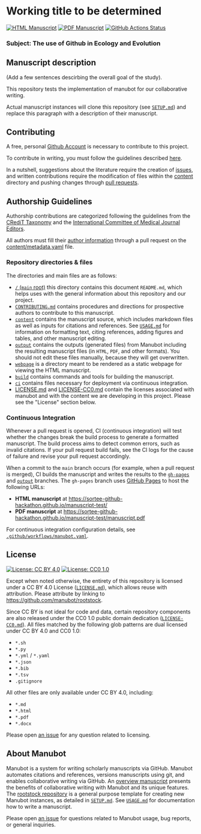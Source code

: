 # Working title to be determined

<!-- usage note: edit the H1 title above to personalize the manuscript -->

[![HTML Manuscript](https://img.shields.io/badge/manuscript-HTML-blue.svg)](https://SORTEE-Github-Hackathon.github.io/manuscript-test/v/freeze/)
[![PDF Manuscript](https://img.shields.io/badge/manuscript-PDF-blue.svg)](https://SORTEE-Github-Hackathon.github.io/manuscript-test/manuscript.pdf)
[![GitHub Actions Status](https://github.com/SORTEE-Github-Hackathon/manuscript-test/actions/workflows/manubot.yaml/badge.svg)](https://github.com/SORTEE-Github-Hackathon/manuscript-test/actions/workflows/manubot.yaml)

### Subject: The use of Github in Ecology and Evolution

## Manuscript description

<!-- usage note: edit this section. -->

(Add a few sentences descirbing the overall goal of the study).

This repository tests the implementation of manubot for our collaborative writing. 

Actual manuscript instances will clone this repository (see [`SETUP.md`](SETUP.md)) and replace this paragraph with a description of their manuscript.

## Contributing

A free, personal [Github Account](https://github.com/join?source=header-home) is necessary to contribute to this project.

To contribute in writing, you must follow the guidelines described [here]().

In a nutshell, suggestions about the literature require the creation of [issues](), and written contributions require the modification of files within the [content]() directory and pushing changes through [pull requests]().

## Authorship Guidelines

Authorship contributions are categorized following the guidelines from the [CRediT Taxonomy](https://casrai.org/credit/) and the [International Committee of Medical Journal Editors](http://www.icmje.org/recommendations/browse/roles-and-responsibilities/defining-the-role-of-authors-and-contributors.html).

All authors must fill their [author information](https://github.com/SORTEE-Github-Hackathon/manuscript-test/blob/main/USAGE.md#manuscript-metadata) through a pull request on the [content/metadata.yaml]() file.

### Repository directories & files

The directories and main files are as follows:
+ [`/` (`main` root)]() this directory contains this document `README.md`, which helps uses with the general information about this repository and our project.
+ [`CONTRIBUTING.md`]() contains procedures and directions for prospective authors to contribute to this manuscript.
+ [`content`](content) contains the manuscript source, which includes markdown files as well as inputs for citations and references.
  See [`USAGE.md`](USAGE.md) for information on formatting text, citing references, adding figures and tables, and other manuscript editing.
+ [`output`](output) contains the outputs (generated files) from Manubot including the resulting manuscript files (in `HTML`, `PDF`, and other formats).
  You should not edit these files manually, because they will get overwritten.
+ [`webpage`](webpage) is a directory meant to be rendered as a static webpage for viewing the HTML manuscript.
+ [`build`](build) contains commands and tools for building the manuscript.
+ [`ci`](ci) contains files necessary for deployment via continuous integration.
+ [LICENSE.md]() and [LICENSE-CC0.md]() contain the licenses associated with manubot and with the content we are developing in this project. Please see the "License" section below.

### Continuous Integration

Whenever a pull request is opened, CI (continuous integration) will test whether the changes break the build process to generate a formatted manuscript.
The build process aims to detect common errors, such as invalid citations. 
If your pull request build fails, see the CI logs for the cause of failure and revise your pull request accordingly.

When a commit to the `main` branch occurs (for example, when a pull request is merged), CI builds the manuscript and writes the results to the [`gh-pages`](https://github.com/SORTEE-Github-Hackathon/manuscript-test/tree/gh-pages) and [`output`](https://github.com/SORTEE-Github-Hackathon/manuscript-test/tree/output) branches.
The `gh-pages` branch uses [GitHub Pages](https://pages.github.com/) to host the following URLs:

+ **HTML manuscript** at https://sortee-github-hackathon.github.io/manuscript-test/
+ **PDF manuscript** at https://sortee-github-hackathon.github.io/manuscript-test/manuscript.pdf

For continuous integration configuration details, see [`.github/workflows/manubot.yaml`](.github/workflows/manubot.yaml).

## License

<!--
usage note: edit this section to change the license of your manuscript or source code changes to this repository.
We encourage users to openly license their manuscripts, which is the default as specified below.
-->

[![License: CC BY 4.0](https://img.shields.io/badge/License%20All-CC%20BY%204.0-lightgrey.svg)](http://creativecommons.org/licenses/by/4.0/)
[![License: CC0 1.0](https://img.shields.io/badge/License%20Parts-CC0%201.0-lightgrey.svg)](https://creativecommons.org/publicdomain/zero/1.0/)

Except when noted otherwise, the entirety of this repository is licensed under a CC BY 4.0 License ([`LICENSE.md`](LICENSE.md)), which allows reuse with attribution.
Please attribute by linking to https://github.com/manubot/rootstock.

Since CC BY is not ideal for code and data, certain repository components are also released under the CC0 1.0 public domain dedication ([`LICENSE-CC0.md`](LICENSE-CC0.md)).
All files matched by the following glob patterns are dual licensed under CC BY 4.0 and CC0 1.0:

+ `*.sh`
+ `*.py`
+ `*.yml` / `*.yaml`
+ `*.json`
+ `*.bib`
+ `*.tsv`
+ `.gitignore`

All other files are only available under CC BY 4.0, including:

+ `*.md`
+ `*.html`
+ `*.pdf`
+ `*.docx`

Please open [an issue](https://github.com/manubot/rootstock/issues) for any question related to licensing.

## About Manubot

<!-- usage note: do not edit this section -->

Manubot is a system for writing scholarly manuscripts via GitHub.
Manubot automates citations and references, versions manuscripts using git, and enables collaborative writing via GitHub.
An [overview manuscript](https://greenelab.github.io/meta-review/ "Open collaborative writing with Manubot") presents the benefits of collaborative writing with Manubot and its unique features.
The [rootstock repository](https://git.io/fhQH1) is a general purpose template for creating new Manubot instances, as detailed in [`SETUP.md`](SETUP.md).
See [`USAGE.md`](USAGE.md) for documentation how to write a manuscript.

Please open [an issue](https://git.io/fhQHM) for questions related to Manubot usage, bug reports, or general inquiries.
